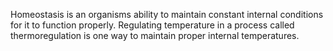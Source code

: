 Homeostasis is an organisms ability to maintain constant internal conditions for it to function properly. Regulating temperature in a process called thermoregulation is one way to maintain proper internal temperatures.